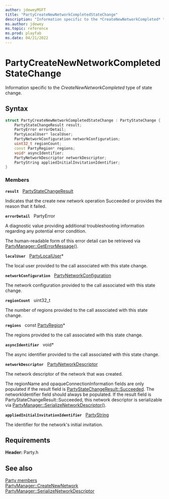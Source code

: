 ```yaml
---
author: jdeweyMSFT
title: "PartyCreateNewNetworkCompletedStateChange"
description: "Information specific to the *CreateNewNetworkCompleted* type of state change."
ms.author: jdewey
ms.topic: reference
ms.prod: playfab
ms.date: 04/21/2022
---
```


# PartyCreateNewNetworkCompletedStateChange  

Information specific to the *CreateNewNetworkCompleted* type of state change.  

## Syntax  
  
```cpp
struct PartyCreateNewNetworkCompletedStateChange : PartyStateChange {  
    PartyStateChangeResult result;  
    PartyError errorDetail;  
    PartyLocalUser* localUser;  
    PartyNetworkConfiguration networkConfiguration;  
    uint32_t regionCount;  
    const PartyRegion* regions;  
    void* asyncIdentifier;  
    PartyNetworkDescriptor networkDescriptor;  
    PartyString appliedInitialInvitationIdentifier;  
}  
```
  
### Members  
  
**`result`** &nbsp; [PartyStateChangeResult](../enums/partystatechangeresult.md)  
  
Indicates that the create new network operation Succeeded or provides the reason that it failed.
  
**`errorDetail`** &nbsp; PartyError  
  
A diagnostic value providing additional troubleshooting information regarding any potential error condition.
  
The human-readable form of this error detail can be retrieved via [PartyManager::GetErrorMessage()](../classes/PartyManager/methods/partymanager_geterrormessage.md).
  
**`localUser`** &nbsp; [PartyLocalUser](../classes/PartyLocalUser/partylocaluser.md)*  
  
The local user provided to the call associated with this state change.
  
**`networkConfiguration`** &nbsp; [PartyNetworkConfiguration](partynetworkconfiguration.md)  
  
The network configuration provided to the call associated with this state change.
  
**`regionCount`** &nbsp; uint32_t  
  
The number of regions provided to the call associated with this state change.
  
**`regions`** &nbsp; const [PartyRegion](partyregion.md)*  
  
The regions provided to the call associated with this state change.
  
**`asyncIdentifier`** &nbsp; void*  
  
The async identifier provided to the call associated with this state change.
  
**`networkDescriptor`** &nbsp; [PartyNetworkDescriptor](partynetworkdescriptor.md)  
  
The network descriptor of the network that was created.
  
The regionName and opaqueConnectionInformation fields are only populated if the result field is [PartyStateChangeResult::Succeeded](../enums/partystatechangeresult.md). The networkIdentifier field should always be populated. If the result field is PartyStateChangeResult::Succeeded, this network descriptor is serializable via [PartyManager::SerializeNetworkDescriptor()](../classes/PartyManager/methods/partymanager_serializenetworkdescriptor.md).
  
**`appliedInitialInvitationIdentifier`** &nbsp; [PartyString](../typedefs.md)  
  
The identifier for the network's initial invitation.
  
  
## Requirements  
  
**Header:** Party.h
  
## See also  
[Party members](../party_members.md)  
[PartyManager::CreateNewNetwork](../classes/PartyManager/methods/partymanager_createnewnetwork.md)  
[PartyManager::SerializeNetworkDescriptor](../classes/PartyManager/methods/partymanager_serializenetworkdescriptor.md)
  
  
